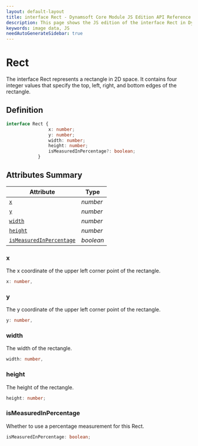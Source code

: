```yaml
---
layout: default-layout
title: interface Rect - Dynamsoft Core Module JS Edition API Reference
description: This page shows the JS edition of the interface Rect in Dynamsoft Core Module.
keywords: image data, JS
needAutoGenerateSidebar: true
---
```


# Rect

The interface Rect represents a rectangle in 2D space. It contains four integer values that specify the top, left, right, and bottom edges of the rectangle.

## Definition

```typescript
interface Rect {
                x: number;
                y: number;
                width: number;
                height: number;
                isMeasuredInPercentage?: boolean;
            }
```

## Attributes Summary

| Attribute            | Type |
|----------------------|-------------|
| [`x`](#x) | *number* |
| [`y`](#y) | *number* |
| [`width`](#width) | *number* |
| [`height`](#height) | *number* |
| [`isMeasuredInPercentage`](#isMeasuredInPercentage) | *boolean* |

### x

The x coordinate of the upper left corner point of the rectangle.

```typescript
x: number,
```

### y

The y coordinate of the upper left corner point of the rectangle.

```typescript
y: number,
```

### width

The width of the rectangle.

```typescript
width: number,
```

### height

The height of the rectangle.

```typescript
height: number;
```

### isMeasuredInPercentage

Whether to use a percentage measurement for this Rect.

```typescript
isMeasuredInPercentage: boolean;
```
